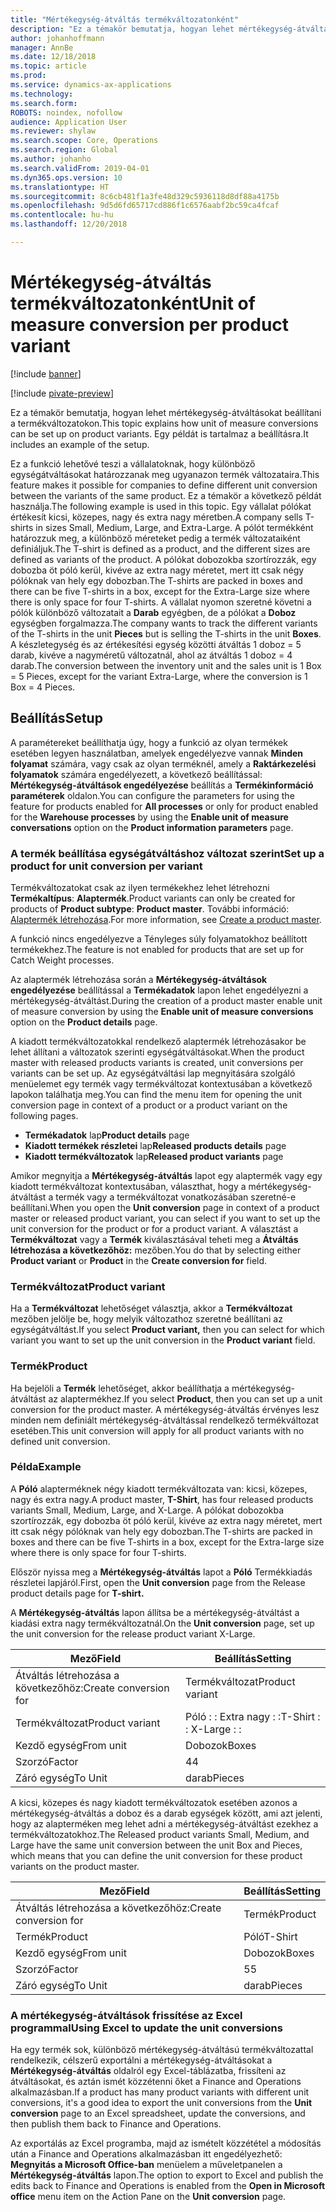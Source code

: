```yaml
---
title: "Mértékegység-átváltás termékváltozatonként"
description: "Ez a témakör bemutatja, hogyan lehet mértékegység-átváltásokat beállítani a termékváltozatokon."
author: johanhoffmann
manager: AnnBe
ms.date: 12/18/2018
ms.topic: article
ms.prod: 
ms.service: dynamics-ax-applications
ms.technology: 
ms.search.form: 
ROBOTS: noindex, nofollow
audience: Application User
ms.reviewer: shylaw
ms.search.scope: Core, Operations
ms.search.region: Global
ms.author: johanho
ms.search.validFrom: 2019-04-01
ms.dyn365.ops.version: 10
ms.translationtype: HT
ms.sourcegitcommit: 8c6cb481f1a3fe48d329c5936118d8df88a4175b
ms.openlocfilehash: 9d5d6fd65717cd886f1c6576aabf2bc59ca4fcaf
ms.contentlocale: hu-hu
ms.lasthandoff: 12/20/2018

---
```


# <a name="unit-of-measure-conversion-per-product-variant"></a><span data-ttu-id="27a4f-103">Mértékegység-átváltás termékváltozatonként</span><span class="sxs-lookup"><span data-stu-id="27a4f-103">Unit of measure conversion per product variant</span></span>

[!include [banner](../includes/banner.md)]

[!include [pivate-preview](../includes/pivate-preview-banner.md)]

<span data-ttu-id="27a4f-104">Ez a témakör bemutatja, hogyan lehet mértékegység-átváltásokat beállítani a termékváltozatokon.</span><span class="sxs-lookup"><span data-stu-id="27a4f-104">This topic explains how unit of measure conversions can be set up on product variants.</span></span> <span data-ttu-id="27a4f-105">Egy példát is tartalmaz a beállításra.</span><span class="sxs-lookup"><span data-stu-id="27a4f-105">It includes an example of the setup.</span></span>

<span data-ttu-id="27a4f-106">Ez a funkció lehetővé teszi a vállalatoknak, hogy különböző egységátváltásokat határozzanak meg ugyanazon termék változataira.</span><span class="sxs-lookup"><span data-stu-id="27a4f-106">This feature makes it possible for companies to define different unit conversion between the variants of the same product.</span></span> <span data-ttu-id="27a4f-107">Ez a témakör a következő példát használja.</span><span class="sxs-lookup"><span data-stu-id="27a4f-107">The following example is used in this topic.</span></span> <span data-ttu-id="27a4f-108">Egy vállalat pólókat értékesít kicsi, közepes, nagy és extra nagy méretben.</span><span class="sxs-lookup"><span data-stu-id="27a4f-108">A company sells T-shirts in sizes Small, Medium, Large, and Extra-Large.</span></span> <span data-ttu-id="27a4f-109">A pólót termékként határozzuk meg, a különböző méreteket pedig a termék változataiként definiáljuk.</span><span class="sxs-lookup"><span data-stu-id="27a4f-109">The T-shirt is defined as a product, and the different sizes are defined as variants of the product.</span></span> <span data-ttu-id="27a4f-110">A pólókat dobozokba szortírozzák, egy dobozba öt póló kerül, kivéve az extra nagy méretet, mert itt csak négy pólóknak van hely egy dobozban.</span><span class="sxs-lookup"><span data-stu-id="27a4f-110">The T-shirts are packed in boxes and there can be five T-shirts in a box, except for the Extra-Large size where there is only space for four T-shirts.</span></span> <span data-ttu-id="27a4f-111">A vállalat nyomon szeretné követni a pólók különböző változatait a **Darab** egyégben, de a pólókat a **Doboz** egységben forgalmazza.</span><span class="sxs-lookup"><span data-stu-id="27a4f-111">The company wants to track the different variants of the T-shirts in the unit **Pieces** but is selling the T-shirts in the unit **Boxes**.</span></span> <span data-ttu-id="27a4f-112">A készletegység és az értékesítési egység közötti átváltás 1 doboz = 5 darab, kivéve a nagyméretű változatnál, ahol az átváltás 1 doboz = 4 darab.</span><span class="sxs-lookup"><span data-stu-id="27a4f-112">The conversion between the inventory unit and the sales unit is 1 Box = 5 Pieces, except for the variant Extra-Large, where the conversion is 1 Box = 4 Pieces.</span></span>

## <a name="setup"></a><span data-ttu-id="27a4f-113">Beállítás</span><span class="sxs-lookup"><span data-stu-id="27a4f-113">Setup</span></span>

<span data-ttu-id="27a4f-114">A paramétereket beállíthatja úgy, hogy a funkció az olyan termékek esetében legyen használatban, amelyek engedélyezve vannak **Minden folyamat** számára, vagy csak az olyan terméknél, amely a **Raktárkezelési folyamatok** számára engedélyezett, a következő beállítással: **Mértékegység-átváltások engedélyezése** beállítás a **Termékinformáció paraméterek** oldalon.</span><span class="sxs-lookup"><span data-stu-id="27a4f-114">You can configure the parameters for using the feature for products enabled for **All processes** or only for product enabled for the **Warehouse processes** by using the **Enable unit of measure conversations** option on the **Product information parameters** page.</span></span>

### <a name="set-up-a-product-for-unit-conversion-per-variant"></a><span data-ttu-id="27a4f-115">A termék beállítása egységátváltáshoz változat szerint</span><span class="sxs-lookup"><span data-stu-id="27a4f-115">Set up a product for unit conversion per variant</span></span>

<span data-ttu-id="27a4f-116">Termékváltozatokat csak az ilyen termékekhez lehet létrehozni **Termékaltípus**: **Alaptermék**.</span><span class="sxs-lookup"><span data-stu-id="27a4f-116">Product variants can only be created for products of **Product subtype**: **Product master**.</span></span> <span data-ttu-id="27a4f-117">További információ: [Alaptermék létrehozása](tasks/create-product-master.md).</span><span class="sxs-lookup"><span data-stu-id="27a4f-117">For more information, see [Create a product master](tasks/create-product-master.md).</span></span>

<span data-ttu-id="27a4f-118">A funkció nincs engedélyezve a Tényleges súly folyamatokhoz beállított termékekhez.</span><span class="sxs-lookup"><span data-stu-id="27a4f-118">The feature is not enabled for products that are set up for Catch Weight processes.</span></span> 

<span data-ttu-id="27a4f-119">Az alaptermék létrehozása során a **Mértékegység-átváltások engedélyezése** beállítással a **Termékadatok** lapon lehet engedélyezni a mértékegység-átváltást.</span><span class="sxs-lookup"><span data-stu-id="27a4f-119">During the creation of a product master enable unit of measure conversion by using the **Enable unit of measure conversions** option on the **Product details** page.</span></span>

<span data-ttu-id="27a4f-120">A kiadott termékváltozatokkal rendelkező alaptermék létrehozásakor be lehet állítani a változatok szerinti egységátváltásokat.</span><span class="sxs-lookup"><span data-stu-id="27a4f-120">When the product master with released products variants is created, unit conversions per variants can be set up.</span></span> <span data-ttu-id="27a4f-121">Az egységátváltási lap megnyitására szolgáló menüelemet egy termék vagy termékváltozat kontextusában a következő lapokon találhatja meg.</span><span class="sxs-lookup"><span data-stu-id="27a4f-121">You can find the menu item for opening the unit conversion page in context of a product or a product variant on the following pages.</span></span>

-   <span data-ttu-id="27a4f-122">**Termékadatok** lap</span><span class="sxs-lookup"><span data-stu-id="27a4f-122">**Product details** page</span></span>
-   <span data-ttu-id="27a4f-123">**Kiadott termékek részletei** lap</span><span class="sxs-lookup"><span data-stu-id="27a4f-123">**Released products details** page</span></span>
-   <span data-ttu-id="27a4f-124">**Kiadott termékváltozatok** lap</span><span class="sxs-lookup"><span data-stu-id="27a4f-124">**Released product variants** page</span></span>

<span data-ttu-id="27a4f-125">Amikor megnyitja a **Mértékegység-átváltás** lapot egy alaptermék vagy egy kiadott termékváltozat kontextusában, választhat, hogy a mértékegység-átváltást a termék vagy a termékváltozat vonatkozásában szeretné-e beállítani.</span><span class="sxs-lookup"><span data-stu-id="27a4f-125">When you open the **Unit conversion** page in context of a product master or released product variant, you can select if you want to set up the unit conversion for the product or for a product variant.</span></span> <span data-ttu-id="27a4f-126">A választást a **Termékváltozat** vagy a **Termék** kiválasztásával teheti meg a **Átváltás létrehozása a következőhöz:** mezőben.</span><span class="sxs-lookup"><span data-stu-id="27a4f-126">You do that by selecting either **Product variant** or **Product** in the **Create conversion for** field.</span></span>

### <a name="product-variant"></a><span data-ttu-id="27a4f-127">Termékváltozat</span><span class="sxs-lookup"><span data-stu-id="27a4f-127">Product variant</span></span>

<span data-ttu-id="27a4f-128">Ha a **Termékváltozat** lehetőséget választja, akkor a **Termékváltozat** mezőben jelölje be, hogy melyik változathoz szeretné beállítani az egységátváltást.</span><span class="sxs-lookup"><span data-stu-id="27a4f-128">If you select **Product variant,** then you can select for which variant you want to set up the unit conversion in the **Product variant** field.</span></span>

### <a name="product"></a><span data-ttu-id="27a4f-129">Termék</span><span class="sxs-lookup"><span data-stu-id="27a4f-129">Product</span></span>

<span data-ttu-id="27a4f-130">Ha bejelöli a **Termék** lehetőséget, akkor beállíthatja a mértékegység-átváltást az alaptermékhez.</span><span class="sxs-lookup"><span data-stu-id="27a4f-130">If you select **Product**, then you can set up a unit conversion for the product master.</span></span> <span data-ttu-id="27a4f-131">A mértékegység-átváltás érvényes lesz minden nem definiált mértékegység-átváltással rendelkező termékváltozat esetében.</span><span class="sxs-lookup"><span data-stu-id="27a4f-131">This unit conversion will apply for all product variants with no defined unit conversion.</span></span>

### <a name="example"></a><span data-ttu-id="27a4f-132">Példa</span><span class="sxs-lookup"><span data-stu-id="27a4f-132">Example</span></span>

<span data-ttu-id="27a4f-133">A **Póló** alapterméknek négy kiadott termékváltozata van: kicsi, közepes, nagy és extra nagy.</span><span class="sxs-lookup"><span data-stu-id="27a4f-133">A product master, **T-Shirt**, has four released products variants Small, Medium, Large, and X-Large.</span></span> <span data-ttu-id="27a4f-134">A pólókat dobozokba szortírozzák, egy dobozba öt póló kerül, kivéve az extra nagy méretet, mert itt csak négy pólóknak van hely egy dobozban.</span><span class="sxs-lookup"><span data-stu-id="27a4f-134">The T-shirts are packed in boxes and there can be five T-shirts in a box, except for the Extra-large size where there is only space for four T-shirts.</span></span>

<span data-ttu-id="27a4f-135">Először nyissa meg a **Mértékegység-átváltás** lapot a **Póló** Termékkiadás részletei lapjáról.</span><span class="sxs-lookup"><span data-stu-id="27a4f-135">First, open the **Unit conversion** page from the Release product details page for **T-shirt.**</span></span>

<span data-ttu-id="27a4f-136">A **Mértékegység-átváltás** lapon állítsa be a mértékegység-átváltást a kiadási extra nagy termékváltozatnál.</span><span class="sxs-lookup"><span data-stu-id="27a4f-136">On the **Unit conversion** page, set up the unit conversion for the release product variant X-Large.</span></span>

| <span data-ttu-id="27a4f-137">**Mező**</span><span class="sxs-lookup"><span data-stu-id="27a4f-137">**Field**</span></span>             | <span data-ttu-id="27a4f-138">**Beállítás**</span><span class="sxs-lookup"><span data-stu-id="27a4f-138">**Setting**</span></span>             |
|-----------------------|-------------------------|
| <span data-ttu-id="27a4f-139">Átváltás létrehozása a következőhöz:</span><span class="sxs-lookup"><span data-stu-id="27a4f-139">Create conversion for</span></span> | <span data-ttu-id="27a4f-140">Termékváltozat</span><span class="sxs-lookup"><span data-stu-id="27a4f-140">Product variant</span></span>         |
| <span data-ttu-id="27a4f-141">Termékváltozat</span><span class="sxs-lookup"><span data-stu-id="27a4f-141">Product variant</span></span>       | <span data-ttu-id="27a4f-142">Póló : : Extra nagy : :</span><span class="sxs-lookup"><span data-stu-id="27a4f-142">T-Shirt : : X-Large : :</span></span> |
| <span data-ttu-id="27a4f-143">Kezdő egység</span><span class="sxs-lookup"><span data-stu-id="27a4f-143">From unit</span></span>             | <span data-ttu-id="27a4f-144">Dobozok</span><span class="sxs-lookup"><span data-stu-id="27a4f-144">Boxes</span></span>                   |
| <span data-ttu-id="27a4f-145">Szorzó</span><span class="sxs-lookup"><span data-stu-id="27a4f-145">Factor</span></span>                | <span data-ttu-id="27a4f-146">4</span><span class="sxs-lookup"><span data-stu-id="27a4f-146">4</span></span>                       |
| <span data-ttu-id="27a4f-147">Záró egység</span><span class="sxs-lookup"><span data-stu-id="27a4f-147">To Unit</span></span>               | <span data-ttu-id="27a4f-148">darab</span><span class="sxs-lookup"><span data-stu-id="27a4f-148">Pieces</span></span>                  |

<span data-ttu-id="27a4f-149">A kicsi, közepes és nagy kiadott termékváltozatok esetében azonos a mértékegység-átváltás a doboz és a darab egységek között, ami azt jelenti, hogy az alapterméken meg lehet adni a mértékegység-átváltást ezekhez a termékváltozatokhoz.</span><span class="sxs-lookup"><span data-stu-id="27a4f-149">The Released product variants Small, Medium, and Large have the same unit conversion between the unit Box and Pieces, which means that you can define the unit conversion for these product variants on the product master.</span></span>

| <span data-ttu-id="27a4f-150">**Mező**</span><span class="sxs-lookup"><span data-stu-id="27a4f-150">**Field**</span></span>             | <span data-ttu-id="27a4f-151">**Beállítás**</span><span class="sxs-lookup"><span data-stu-id="27a4f-151">**Setting**</span></span> |
|-----------------------|-------------|
| <span data-ttu-id="27a4f-152">Átváltás létrehozása a következőhöz:</span><span class="sxs-lookup"><span data-stu-id="27a4f-152">Create conversion for</span></span> | <span data-ttu-id="27a4f-153">Termék</span><span class="sxs-lookup"><span data-stu-id="27a4f-153">Product</span></span>     |
| <span data-ttu-id="27a4f-154">Termék</span><span class="sxs-lookup"><span data-stu-id="27a4f-154">Product</span></span>               | <span data-ttu-id="27a4f-155">Póló</span><span class="sxs-lookup"><span data-stu-id="27a4f-155">T-Shirt</span></span>     |
| <span data-ttu-id="27a4f-156">Kezdő egység</span><span class="sxs-lookup"><span data-stu-id="27a4f-156">From unit</span></span>             | <span data-ttu-id="27a4f-157">Dobozok</span><span class="sxs-lookup"><span data-stu-id="27a4f-157">Boxes</span></span>       |
| <span data-ttu-id="27a4f-158">Szorzó</span><span class="sxs-lookup"><span data-stu-id="27a4f-158">Factor</span></span>                | <span data-ttu-id="27a4f-159">5</span><span class="sxs-lookup"><span data-stu-id="27a4f-159">5</span></span>           |
| <span data-ttu-id="27a4f-160">Záró egység</span><span class="sxs-lookup"><span data-stu-id="27a4f-160">To Unit</span></span>               | <span data-ttu-id="27a4f-161">darab</span><span class="sxs-lookup"><span data-stu-id="27a4f-161">Pieces</span></span>      |

### <a name="using-excel-to-update-the-unit-conversions"></a><span data-ttu-id="27a4f-162">A mértékegység-átváltások frissítése az Excel programmal</span><span class="sxs-lookup"><span data-stu-id="27a4f-162">Using Excel to update the unit conversions</span></span>

<span data-ttu-id="27a4f-163">Ha egy termék sok, különböző mértékegység-átváltású termékváltozattal rendelkezik, célszerű exportálni a mértékegység-átváltásokat a **Mértékegység-átváltás** oldalról egy Excel-táblázatba, frissíteni az átváltásokat, és aztán ismét közzétenni őket a Finance and Operations alkalmazásban.</span><span class="sxs-lookup"><span data-stu-id="27a4f-163">If a product has many product variants with different unit conversions, it's a good idea to export the unit conversions from the **Unit conversion** page to an Excel spreadsheet, update the conversions, and then publish them back to Finance and Operations.</span></span>

<span data-ttu-id="27a4f-164">Az exportálás az Excel programba, majd az ismételt közzététel a módosítás után a Finance and Operations alkalmazásban itt engedélyezhető: **Megnyitás a Microsoft Office-ban** menüelem a műveletpanelen a **Mértékegység-átváltás** lapon.</span><span class="sxs-lookup"><span data-stu-id="27a4f-164">The option to export to Excel and publish the edits back to Finance and Operations is enabled from the **Open in Microsoft office** menu item on the Action Pane on the **Unit conversion** page.</span></span>

